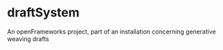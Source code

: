 # draftSystem
An openFrameworks project, part of an installation concerning generative weaving drafts

